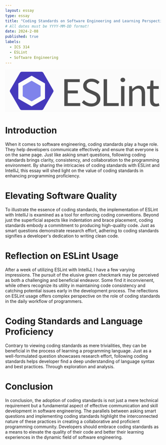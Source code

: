 ```yaml
---
layout: essay
type: essay
title: "Coding Standards on Software Engineering and Learning Perspectives"
# All dates must be YYYY-MM-DD format!
date: 2024-2-08
published: true
labels:
  - ICS 314
  - ESLint
  - Software Engineering
---
```


<div class="text-center p-4">
  <img src="../img/coding-standards/eslint.png" class="img-thumbnail" >
</div>

<h1>Introduction</h1>

When it comes to software engineering, coding standards play a huge role. They help developers communicate effectively and ensure that everyone is on the same page. Just like asking smart questions, following coding standards brings clarity, consistency, and collaboration to the programming environment. By sharing the intricacies of coding standards with ESLint and IntelliJ, this essay will shed light on the value of coding standards in enhancing programming proficiency.

<h1>Elevating Software Quality</h1>

To illustrate the essence of coding standards, the implementation of ESLint with IntelliJ is examined as a tool for enforcing coding conventions. Beyond just the superficial aspects like indentation and brace placement, coding standards embody a commitment to producing high-quality code. Just as smart questions demonstrate research effort, adhering to coding standards signifies a developer's dedication to writing clean code.

<h1>Reflection on ESLint Usage</h1>

After a week of utilizing ESLint with IntelliJ, I have a few varying impressions. The pursuit of the elusive green checkmark may be perceived as both a challenging and beneficial endeavor. Some find it inconvienent, while others recognize its utility in maintaining code consistency and catching potential issues early in the development process. The reflections on ESLint usage offers complex perspective on the role of coding standards in the daily workflow of programmers.

<h1>Coding Standards and Language Proficiency</h1>

Contrary to viewing coding standards as mere trivialities, they can be beneficial in the process of learning a programming language. Just as a well-formulated question showcases research effort, following coding standards helps developer find a deep understanding of language syntax and best practices. Through exploration and analysis.

<h1>Conclusion</h1>

In conclusion, the adoption of coding standards is not just a mere technical requirement but  a fundamental aspect of effective communication and skill development in software engineering. The parallels between asking smart questions and implementing coding standards highlight the interconnected nature of these practices in creating a collaborative and proficient programming community. Developers should embrace coding standards as a means to elevate the quality of their code and better their learning experiences in the dynamic field of software engineering.